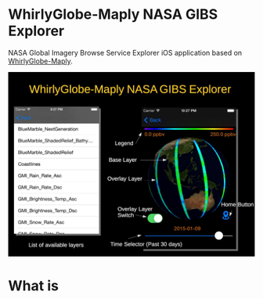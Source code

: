 # WhirlyGlobe-Maply NASA GIBS Explorer

NASA Global Imagery Browse Service Explorer iOS application based on [WhirlyGlobe-Maply](https://github.com/mousebird/WhirlyGlobe).

![WG_NASAGIBSExplorer](Figure1.jpg)

# What is
